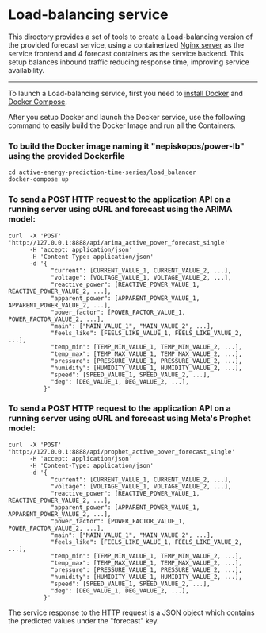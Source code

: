# Load-balancing service

This directory provides a set of tools to create a Load-balancing version of the provided forecast service, using a containerized [Nginx server](https://nginx.org/) as the service frontend and 4 forecast containers as the service backend. This setup balances inbound traffic reducing response time, improving service availability.

---

To launch a Load-balancing service, first you need to [install Docker](https://docs.docker.com/desktop/install/linux/) and [Docker Compose](https://docs.docker.com/compose/install/linux/).

After you setup Docker and launch the Docker service, use the following command to easily build the Docker Image and run all the Containers.

### To build the Docker image naming it "nepiskopos/power-lb" using the provided Dockerfile
```console
cd active-energy-prediction-time-series/load_balancer
docker-compose up
```

### To send a POST HTTP request to the application API on a running server using cURL and forecast using the ARIMA model:
```console
curl  -X 'POST' 'http://127.0.0.1:8888/api/arima_active_power_forecast_single'
      -H 'accept: application/json'
      -H 'Content-Type: application/json'
      -d '{
            "current": [CURRENT_VALUE_1, CURRENT_VALUE_2, ...],
            "voltage": [VOLTAGE_VALUE_1, VOLTAGE_VALUE_2, ...],
            "reactive_power": [REACTIVE_POWER_VALUE_1, REACTIVE_POWER_VALUE_2, ...],
            "apparent_power": [APPARENT_POWER_VALUE_1, APPARENT_POWER_VALUE_2, ...],
            "power_factor": [POWER_FACTOR_VALUE_1, POWER_FACTOR_VALUE_2, ...],
            "main": ["MAIN_VALUE_1", "MAIN_VALUE_2", ...],
            "feels_like": [FEELS_LIKE_VALUE_1, FEELS_LIKE_VALUE_2, ...],
            "temp_min": [TEMP_MIN_VALUE_1, TEMP_MIN_VALUE_2, ...],
            "temp_max": [TEMP_MAX_VALUE_1, TEMP_MAX_VALUE_2, ...],
            "pressure": [PRESSURE_VALUE_1, PRESSURE_VALUE_2, ...],
            "humidity": [HUMIDITY_VALUE_1, HUMIDITY_VALUE_2, ...],
            "speed": [SPEED_VALUE_1, SPEED_VALUE_2, ...],
            "deg": [DEG_VALUE_1, DEG_VALUE_2, ...],
          }'
```



### To send a POST HTTP request to the application API on a running server using cURL and forecast using Meta's Prophet model:
```console
curl  -X 'POST' 'http://127.0.0.1:8888/api/prophet_active_power_forecast_single'
      -H 'accept: application/json'
      -H 'Content-Type: application/json'
      -d '{
            "current": [CURRENT_VALUE_1, CURRENT_VALUE_2, ...],
            "voltage": [VOLTAGE_VALUE_1, VOLTAGE_VALUE_2, ...],
            "reactive_power": [REACTIVE_POWER_VALUE_1, REACTIVE_POWER_VALUE_2, ...],
            "apparent_power": [APPARENT_POWER_VALUE_1, APPARENT_POWER_VALUE_2, ...],
            "power_factor": [POWER_FACTOR_VALUE_1, POWER_FACTOR_VALUE_2, ...],
            "main": ["MAIN_VALUE_1", "MAIN_VALUE_2", ...],
            "feels_like": [FEELS_LIKE_VALUE_1, FEELS_LIKE_VALUE_2, ...],
            "temp_min": [TEMP_MIN_VALUE_1, TEMP_MIN_VALUE_2, ...],
            "temp_max": [TEMP_MAX_VALUE_1, TEMP_MAX_VALUE_2, ...],
            "pressure": [PRESSURE_VALUE_1, PRESSURE_VALUE_2, ...],
            "humidity": [HUMIDITY_VALUE_1, HUMIDITY_VALUE_2, ...],
            "speed": [SPEED_VALUE_1, SPEED_VALUE_2, ...],
            "deg": [DEG_VALUE_1, DEG_VALUE_2, ...],
          }'
```

The service response to the HTTP request is a JSON object which contains the predicted values under the "forecast" key.
